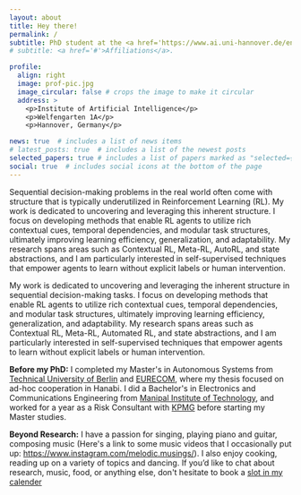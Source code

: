 ```yaml
---
layout: about
title: Hey there!
permalink: /
subtitle: PhD student at the <a href='https://www.ai.uni-hannover.de/en/'>Institute of Artificial Intellifence, Hannover</a> with <a href='https://www.ai.uni-hannover.de/de/lindauer'>Marius Lindauer
# subtitle: <a href='#'>Affiliations</a>. 

profile:
  align: right
  image: prof-pic.jpg
  image_circular: false # crops the image to make it circular
  address: >
    <p>Institute of Artificial Intelligence</p>
    <p>Welfengarten 1A</p>
    <p>Hannover, Germany</p>

news: true  # includes a list of news items
# latest_posts: true  # includes a list of the newest posts
selected_papers: true # includes a list of papers marked as "selected={true}"
social: true  # includes social icons at the bottom of the page
---
```


<!-- Researcher at the [Institute of Artificial Intelligence](https://www.ai.uni-hannover.de/en/). -->

Sequential decision-making problems in the real world often come with structure that is typically underutilized in Reinforcement Learning (RL). 
My work is dedicated to uncovering and leveraging this inherent structure. I focus on developing methods that enable RL agents to utilize rich contextual cues, temporal dependencies, and modular task structures, ultimately improving learning efficiency, generalization, and adaptability. My research spans areas such as Contextual RL, Meta-RL, AutoRL, and state abstractions, and I am particularly interested in self-supervised techniques that empower agents to learn without explicit labels or human intervention.

My work is dedicated to uncovering and leveraging the inherent structure in sequential decision-making tasks. I focus on developing methods that enable RL agents to utilize rich contextual cues, temporal dependencies, and modular task structures, ultimately improving learning efficiency, generalization, and adaptability. My research spans areas such as Contextual RL, Meta-RL, Automated RL, and state abstractions, and I am particularly interested in self-supervised techniques that empower agents to learn without explicit labels or human intervention.

**Before my PhD:** I completed my Master's in Autonomous Systems from [Technical University of Berlin](https://www.tu.berlin/en/) and [EURECOM](https://www.eurecom.fr/en), 
where my thesis focused on ad-hoc cooperation in Hanabi. 
I did a Bachelor's in Electronics and Communications Engineering from [Manipal Institute of Technology](https://www.manipal.edu/mit.html), and worked for a year as a Risk Consultant with [KPMG](https://kpmg.com/de/de/home.html) before starting my Master studies.

**Beyond Research:** I have a passion for singing, playing piano and guitar, composing music (Here's a link to some music videos that I occasionally put up: https://www.instagram.com/melodic.musings/). 
I also enjoy cooking, reading up on a variety of topics and dancing.
If you’d like to chat about research, music, food, or anything else, don't hesitate to book a [slot in my calender](https://calendar.google.com/calendar/u/0/appointments/schedules/AcZssZ2HIgZFJjg6BuXnSMlPTnyqgT7UcBdumLA7ctxYu-524bHNePzFhXCBWXIfCLq91oM9SGGuLL3O)